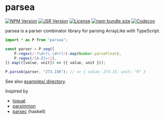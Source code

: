 # parsea

[![NPM Version][npm-badge]](https://www.npmjs.com/package/parsea)
[![JSR Version][jsr-badge]](https://jsr.io/@uzmoi/parsea)
[![License][license-badge]](https://opensource.org/license/MIT)
[![npm bundle size][bundle-size-badge]](https://bundlephobia.com/package/parsea)
[![Codecov][codecov-badge]](https://app.codecov.io/gh/uzmoi/parsea)

[npm-badge]: https://img.shields.io/npm/v/parsea?style=flat-square
[jsr-badge]: https://img.shields.io/jsr/v/@uzmoi/parsea?style=flat-square
[license-badge]: https://img.shields.io/github/license/uzmoi/parsea?style=flat-square
[bundle-size-badge]: https://img.shields.io/bundlephobia/min/parsea?style=flat-square
[codecov-badge]: https://img.shields.io/codecov/c/gh/uzmoi/parsea?style=flat-square

parsea is a parser combinator library for parsing ArrayLike with TypeScript.

```ts
import * as P from "parsea";

const parser = P.seq([
    P.regex(/-?\d+(\.\d+)?/).map(Number.parseFloat),
    P.regex(/[A-Z]+/i),
]).map(([value, unit]) => ({ value, unit }));

P.parseA(parser, "273.15K"); // => { value: 273.15, unit: "K" }
```

See also [examples/ directory](https://github.com/uzmoi/parsea/tree/main/examples).

Inspired by

- [loquat](https://github.com/susisu/loquat)
- [parsimmon](https://github.com/jneen/parsimmon)
- [parsec](https://github.com/haskell/parsec) (haskell)
